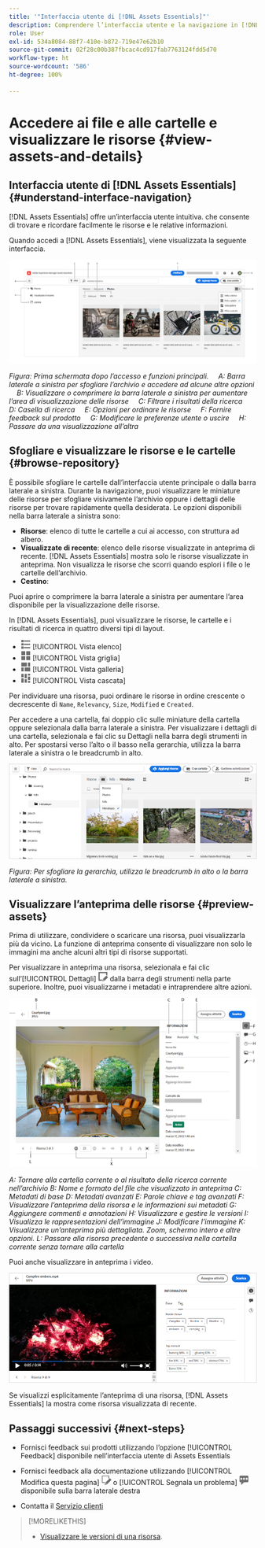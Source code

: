 ```yaml
---
title: '"Interfaccia utente di [!DNL Assets Essentials]"'
description: Comprendere l’interfaccia utente e la navigazione in [!DNL Assets Essentials].
role: User
exl-id: 534a8084-88f7-410e-b872-719e47e62b10
source-git-commit: 02f28c00b387fbcac4cd917fab7763124fdd5d70
workflow-type: ht
source-wordcount: '586'
ht-degree: 100%

---
```


# Accedere ai file e alle cartelle e visualizzare le risorse {#view-assets-and-details}

<!-- TBD: Give screenshots of all views with many assets. Zoom out to showcase how the thumbnails/tiles flow on the UI in different views. -->

<!-- TBD: The options in left sidebar may change. Shared with me and Shared by me are missing for now. Update this section as UI is updated. -->

## Interfaccia utente di [!DNL Assets Essentials] {#understand-interface-navigation}

[!DNL Assets Essentials] offre un’interfaccia utente intuitiva. che consente di trovare e ricordare facilmente le risorse e le relative informazioni.

Quando accedi a [!DNL Assets Essentials], viene visualizzata la seguente interfaccia.

<!-- TBD: Update this screenshot. Remove top bar. Remove 2 labels from top bar. -->

![[!DNL Assets Essentials] - Interfaccia utente](assets/essentials-interface1.png)

*Figura: Prima schermata dopo l’accesso e funzioni principali.*
    *A: Barra laterale a sinistra per sfogliare l’archivio e accedere ad alcune altre opzioni*
    *B: Visualizzare o comprimere la barra laterale a sinistra per aumentare l’area di visualizzazione delle risorse*
    *C: Filtrare i risultati della ricerca*
    *D: Casella di ricerca*
    *E: Opzioni per ordinare le risorse*
    *F: Fornire feedback sul prodotto*
    *G: Modificare le preferenze utente o uscire*
    *H: Passare da una visualizzazione all’altra*

<!-- TBD: Need an embedded video here with narration. It has to be hosted on MPC to be embeddable. -->

## Sfogliare e visualizzare le risorse e le cartelle {#browse-repository}

È possibile sfogliare le cartelle dall’interfaccia utente principale o dalla barra laterale a sinistra. Durante la navigazione, puoi visualizzare le miniature delle risorse per sfogliare visivamente l’archivio oppure i dettagli delle risorse per trovare rapidamente quella desiderata. Le opzioni disponibili nella barra laterale a sinistra sono:

* **Risorse**: elenco di tutte le cartelle a cui ai accesso, con struttura ad albero.
* **Visualizzate di recente**: elenco delle risorse visualizzate in anteprima di recente. [!DNL Assets Essentials] mostra solo le risorse visualizzate in anteprima. Non visualizza le risorse che scorri quando esplori i file o le cartelle dell’archivio.
* **Cestino**:

<!-- TBD: Not sure if we want to publish these right now. CC Libs are beta as per Greg.
* **Libraries**: Access to [!DNL Adobe Creative Cloud Team] (CCT) Libraries view. This view is visible only if the user is entitled to CCT Libraries.
-->

<!-- TBD: My Work Space shows task inbox and it is not visible on AEM Cloud Demos as of now. It is the source of truth server hence not documenting My Work Space option for now.
-->

Puoi aprire o comprimere la barra laterale a sinistra per aumentare l’area disponibile per la visualizzazione delle risorse.

In [!DNL Assets Essentials], puoi visualizzare le risorse, le cartelle e i risultati di ricerca in quattro diversi tipi di layout.

* ![icona della vista elenco](assets/do-not-localize/list-view.png) [!UICONTROL Vista elenco]
* ![icona della vista griglia](assets/do-not-localize/grid-view.png) [!UICONTROL Vista griglia]
* ![icona della vista galleria](assets/do-not-localize/gallery-view.png) [!UICONTROL Vista galleria]
* ![icona della vista cascata](assets/do-not-localize/waterfall-view.png) [!UICONTROL Vista cascata]

Per individuare una risorsa, puoi ordinare le risorse in ordine crescente o decrescente di `Name`, `Relevancy`, `Size`, `Modified` e `Created`.

Per accedere a una cartella, fai doppio clic sulle miniature della cartella oppure selezionala dalla barra laterale a sinistra. Per visualizzare i dettagli di una cartella, selezionala e fai clic su Dettagli nella barra degli strumenti in alto. Per spostarsi verso l’alto o il basso nella gerarchia, utilizza la barra laterale a sinistra o le breadcrumb in alto.

![Sfogliare le cartelle](assets/browsing-folders.png)

*Figura: Per sfogliare la gerarchia, utilizza le breadcrumb in alto o la barra laterale a sinistra.*

## Visualizzare l’anteprima delle risorse {#preview-assets}

Prima di utilizzare, condividere o scaricare una risorsa, puoi visualizzarla più da vicino. La funzione di anteprima consente di visualizzare non solo le immagini ma anche alcuni altri tipi di risorse supportati.

Per visualizzare in anteprima una risorsa, selezionala e fai clic sull’[!UICONTROL Dettagli] ![icona dei dettagli](assets/do-not-localize/edit-in-icon.png) dalla barra degli strumenti nella parte superiore. Inoltre, puoi visualizzarne i metadati e intraprendere altre azioni.

![Visualizzare l’anteprima di una risorsa](assets/preview-asset.png)

*A: Tornare alla cartella corrente o al risultato della ricerca corrente nell’archivio*
*B: Nome e formato del file che visualizzato in anteprima*
*C: Metadati di base*
*D: Metadati avanzati*
*E: Parole chiave e tag avanzati*
*F: Visualizzare l’anteprima della risorsa e le informazioni sui metadati*
*G: Aggiungere commenti e annotazioni*
*H: Visualizzare e gestire le versioni*
*I: Visualizza le rappresentazioni dell’immagine*
*J: Modificare l’immagine*
*K: Visualizzare un’anteprima più dettagliata. Zoom, schermo intero e altre opzioni.*
*L: Passare alla risorsa precedente o successiva nella cartella corrente senza tornare alla cartella*

Puoi anche visualizzare in anteprima i video.

![Anteprima video](/help/assets/preview-video.png)

Se visualizzi esplicitamente l’anteprima di una risorsa, [!DNL Assets Essentials] la mostra come risorsa visualizzata di recente.

<!-- TBD: Describe the options.

Explicitly previewed assets are displayed as recently viewed assets. Give screenshot of this.
Other use cases after previewing.
-->

## Passaggi successivi {#next-steps}

* Fornisci feedback sui prodotti utilizzando l’opzione [!UICONTROL Feedback] disponibile nell’interfaccia utente di Assets Essentials

* Fornisci feedback alla documentazione utilizzando [!UICONTROL Modifica questa pagina] ![modifica la pagina](assets/do-not-localize/edit-page.png) o [!UICONTROL Segnala un problema] ![crea un problema GitHub](assets/do-not-localize/github-issue.png) disponibile sulla barra laterale destra

* Contatta il [Servizio clienti](https://experienceleague.adobe.com/?support-solution=General&amp;lang=it#support)

>[!MORELIKETHIS]
>
>* [Visualizzare le versioni di una risorsa](/help/manage-organize.md#view-versions).

